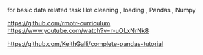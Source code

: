for basic data related task like cleaning ,  loading , Pandas , Numpy 

https://github.com/rmotr-curriculum   
https://www.youtube.com/watch?v=r-uOLxNrNk8  


https://github.com/KeithGalli/complete-pandas-tutorial
